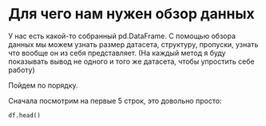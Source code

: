 # Для чего нам нужен обзор данных

У нас есть какой-то собранный pd.DataFrame. С помощью обзора данных мы можем узнать размер датасета, структуру, пропуски, узнать что вообще он из себя представляет. (На каждый метод я буду показывать вывод не одного и того же датасета, чтобы упростить себе работу)

Пойдем по порядку.

Сначала посмотрим на первые 5 строк, это довольно просто:

``` python
df.head()
```
``` output

```

